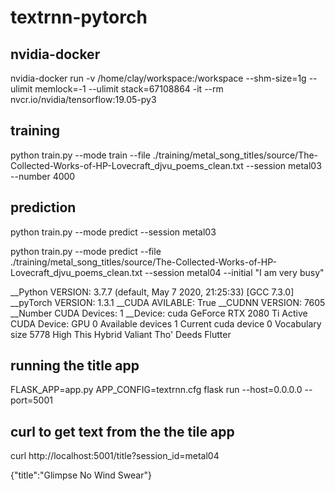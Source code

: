 # textrnn-pytorch

## nvidia-docker
nvidia-docker run -v /home/clay/workspace:/workspace --shm-size=1g --ulimit memlock=-1 --ulimit stack=67108864 -it --rm nvcr.io/nvidia/tensorflow:19.05-py3



## training
python train.py --mode train --file ./training/metal_song_titles/source/The-Collected-Works-of-HP-Lovecraft_djvu_poems_clean.txt --session metal03 --number 4000

## prediction
python train.py --mode predict --session metal03

python train.py --mode predict --file ./training/metal_song_titles/source/The-Collected-Works-of-HP-Lovecraft_djvu_poems_clean.txt --session metal04 --initial "I am very busy"


__Python VERSION: 3.7.7 (default, May  7 2020, 21:25:33) 
[GCC 7.3.0]
__pyTorch VERSION: 1.3.1
__CUDA AVILABLE: True
__CUDNN VERSION: 7605
__Number CUDA Devices: 1
__Device: cuda GeForce RTX 2080 Ti
Active CUDA Device: GPU 0
Available devices  1
Current cuda device  0
Vocabulary size 5778
High This Hybrid Valiant Tho' Deeds Flutter


## running the title app
FLASK_APP=app.py APP_CONFIG=textrnn.cfg flask run --host=0.0.0.0 --port=5001 

## curl to get text from the the tile app
curl http://localhost:5001/title?session_id=metal04

{"title":"Glimpse No Wind Swear"}
